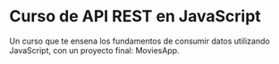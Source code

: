 # Curso de API REST en JavaScript
Un curso que te ensena los fundamentos de consumir datos utilizando JavaScript, con un proyecto final: MoviesApp.
